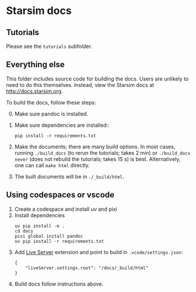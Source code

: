 # Starsim docs

## Tutorials

Please see the `tutorials` subfolder.

## Everything else

This folder includes source code for building the docs. Users are unlikely to need to do this themselves. Instead, view the Starsim docs at http://docs.starsim.org.

To build the docs, follow these steps:

0. Make sure pandoc is installed.

1.  Make sure dependencies are installed::
    ```
    pip install -r requirements.txt
    ```

2.  Make the documents; there are many build options. In most cases, running `./build_docs` (to rerun the tutorials; takes 2 min) or `./build_docs never` (does not rebuild the tutorials; takes 15 s) is best. Alternatively, one can call `make html` directly.

3.  The built documents will be in `./_build/html`.

## Using codespaces or vscode

1. Create a codespace and install uv and pixi
2. Install dependencies
    ```
    uv pip install -e .
    cd docs
    pixi global install pandoc
    uv pip install -r requirements.txt
    ```
3. Add [Live Server](https://marketplace.visualstudio.com/items?itemName=ritwickdey.LiveServer) extension and point to build in `.vcode/settings.json`:
    ```
    {
        "liveServer.settings.root": "/docs/_build/html"
    }    
    ```
4. Build docs follow instructions above.